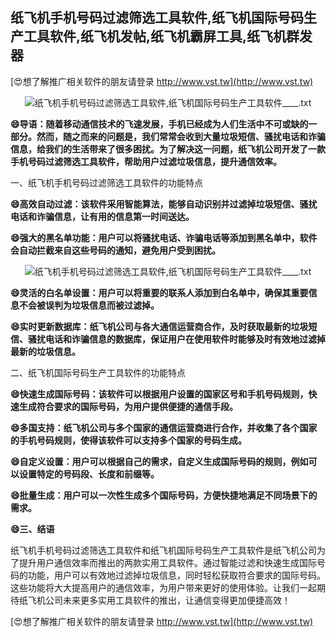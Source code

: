 ## **纸飞机手机号码过滤筛选工具软件,纸飞机国际号码生产工具软件,纸飞机发帖,纸飞机霸屏工具,纸飞机群发器**

[😍想了解推广相关软件的朋友请登录 http://www.vst.tw](http://www.vst.tw)

 <center><img src="https://vst.tw/MP4/tuiguang/png/6.png" alt="纸飞机手机号码过滤筛选工具软件,纸飞机国际号码生产工具软件____.txt"></center>

**😄导语：随着移动通信技术的飞速发展，手机已经成为人们生活中不可或缺的一部分。然而，随之而来的问题是，我们常常会收到大量垃圾短信、骚扰电话和诈骗信息，给我们的生活带来了很多困扰。为了解决这一问题，纸飞机公司开发了一款手机号码过滤筛选工具软件，帮助用户过滤垃圾信息，提升通信效率。**

一、纸飞机手机号码过滤筛选工具软件的功能特点

**😄高效自动过滤：该软件采用智能算法，能够自动识别并过滤掉垃圾短信、骚扰电话和诈骗信息，让有用的信息第一时间送达。**

**😄强大的黑名单功能：用户可以将骚扰电话、诈骗电话等添加到黑名单中，软件会自动拦截来自这些号码的通知，避免用户受到困扰。**

 <center><img src="https://vst.tw/MP4/tuiguang/png/2.png" alt="纸飞机手机号码过滤筛选工具软件,纸飞机国际号码生产工具软件____.txt"></center>

**😄灵活的白名单设置：用户可以将重要的联系人添加到白名单中，确保其重要信息不会被误判为垃圾信息而被过滤掉。**

**😄实时更新数据库：纸飞机公司与各大通信运营商合作，及时获取最新的垃圾短信、骚扰电话和诈骗信息的数据库，保证用户在使用软件时能够及时有效地过滤掉最新的垃圾信息。**

二、纸飞机国际号码生产工具软件的功能特点

**😄快速生成国际号码：该软件可以根据用户设置的国家区号和手机号码规则，快速生成符合要求的国际号码，为用户提供便捷的通信手段。**

**😄多国支持：纸飞机公司与多个国家的通信运营商进行合作，并收集了各个国家的手机号码规则，使得该软件可以支持多个国家的号码生成。**

**😄自定义设置：用户可以根据自己的需求，自定义生成国际号码的规则，例如可以设置特定的号码段、长度和前缀等。**

**😄批量生成：用户可以一次性生成多个国际号码，方便快捷地满足不同场景下的需求。**

**😄三、结语**

纸飞机手机号码过滤筛选工具软件和纸飞机国际号码生产工具软件是纸飞机公司为了提升用户通信效率而推出的两款实用工具软件。通过智能过滤和快速生成国际号码的功能，用户可以有效地过滤掉垃圾信息，同时轻松获取符合要求的国际号码。这些功能将大大提高用户的通信效率，为用户带来更好的使用体验。让我们一起期待纸飞机公司未来更多实用工具软件的推出，让通信变得更加便捷高效！

[😍想了解推广相关软件的朋友请登录 http://www.vst.tw](http://www.vst.tw)



